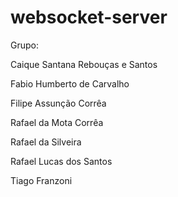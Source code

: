 # websocket-server
Grupo: 

Caique Santana Rebouças e Santos

Fabio Humberto de Carvalho

Filipe Assunção Corrêa

Rafael da Mota Corrêa

Rafael da Silveira

Rafael Lucas dos Santos

Tiago Franzoni
